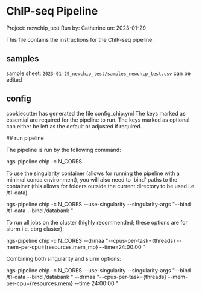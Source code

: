 # ChIP-seq Pipeline
Project: newchip_test
Run by: Catherine
on: 2023-01-29

This file contains the instructions for the ChIP-seq pipeline.

## samples

sample sheet: `2023-01-29_newchip_test/samples_newchip_test.csv` can be edited 
 
## config

cookiecutter has generated the file config_chip.yml
The keys marked as essential are required for the pipeline to run.
The keys marked as optional can either be left as the default or adjusted if required.

## run pipeline

The pipeline is run by the following command:

ngs-pipeline chip -c N_CORES

To use the singularity container (allows for running the pipeline with a minimal conda environment), 
you will also need to 'bind' paths to the container (this allows for folders outside the current directory to be used i.e. /t1-data).

ngs-pipeline chip -c N_CORES --use-singularity --singularity-args "--bind /t1-data --bind /databank "

To run all jobs on the cluster (highly recommended; these options are for slurm i.e. cbrg cluster):

ngs-pipeline chip -c N_CORES --drmaa "--cpus-per-task={threads} --mem-per-cpu={resources.mem_mb} --time=24:00:00 "  

Combining both singularity and slurm options:

ngs-pipeline chip -c N_CORES --use-singularity --singularity-args "--bind /t1-data --bind /databank " --drmaa "--cpus-per-task={threads} --mem-per-cpu={resources.mem} --time 24:00:00 "

